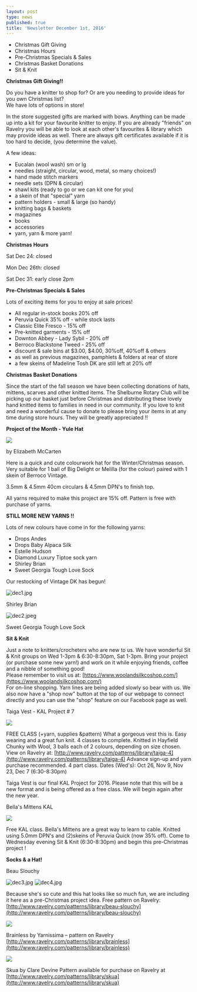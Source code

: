 ```yaml
---
layout: post
type: news
published: true
title: 'Newsletter December 1st, 2016'
---
```

- Christmas Gift Giving
- Christmas Hours
- Pre-Christmas Specials & Sales
- Christmas Basket Donations
- Sit & Knit

**Christmas Gift Giving!!**

Do you have a knitter to shop for?
Or are you needing to provide ideas for you own Christmas list?  
We have lots of options in store! 

In the store suggested gifts are marked with bows. Anything can be made up into a kit for your favourite knitter to enjoy. If you are already "friends" on Ravelry you will be able to look at each other's favourites & library which may provide ideas as well. There are always gift certificates available if it is too hard to decide, (you determine the value).

A few ideas:

- Eucalan (wool wash) sm or lg
- needles (straight, circular, wood, metal, so many   choices!)
- hand made stitch markers
- needle sets (DPN & circular)
- shawl kits (ready to go or we can kit one for you)
- a skein of that "special" yarn
- pattern holders - small & large (so handy)
- knitting bags & baskets
- magazines
- books
- accessories
- yarn, yarn & more yarn!

**Christmas Hours**
 
Sat Dec 24: closed

Mon Dec 26th: closed

Sat Dec 31: early close 2pm
 
**Pre-Christmas Specials & Sales**

Lots of exciting items for you to enjoy at sale prices!
 
- All regular in-stock books 20% off
- Peruvia Quick 35% off - while stock lasts
- Classic Elite Fresco - 15% off
- Pre-knitted garments - 15% off
- Downton Abbey - Lady Sybil - 20% off
- Berroco Blackstone Tweed - 25% off
- discount & sale bins at $3.00, $4.00, 30%off, 40%off & others                
- as well as previous magazines, pamphlets & folders at rear of store
- a few skeins of Madeline Tosh DK are still left at 20% off
  
**Christmas Basket Donations**

Since the start of the fall season we have been collecting donations of hats, mittens, scarves and other knitted items. The Shelburne Rotary Club will be picking up our basket just before Christmas and distributing these lovely hand knitted items to families in need in our community. If you love to knit and need a wonderful cause to donate to please bring your items in at any time during store hours.
They will be greatly appreciated !!

**Project of the Month - Yule Hat**

![]({{site.baseurl}}/projects/img/featured_30.jpg)

by Elizabeth McCarten

Here is a quick and cute colourwork hat for the Winter/Christmas season. 
Very suitable for 1 ball of Big Delight or Melilla (for the colour) paired with 1 skein of Berroco Vintage.

3.5mm & 4.5mm 40cm circulars & 4.5mm DPN's to finish top.

All yarns required to make this project are 15% off. Pattern is free with purchase of yarns.

**STILL MORE NEW YARNS !!**

Lots of new colours have come in for the following yarns:

- Drops Andes
- Drops Baby Alpaca Silk
- Estelle Hudson
- Diamond Luxury Tiptoe sock yarn
- Shirley Brian
- Sweet Georgia Tough Love Sock

Our restocking of Vintage DK has begun!

![dec1.jpg]({{site.baseurl}}/news/img/dec1.jpg)

Shirley Brian

![dec2.jpeg]({{site.baseurl}}/news/img/dec2.jpeg)

Sweet Georgia Tough Love Sock

**Sit & Knit**
 
Just a note to knitters/crocheters who are new to us. We have wonderful Sit & Knit groups on Wed 1-3pm & 6:30-8:30pm, Sat 1-3pm.  Bring your project (or purchase some new yarn!) and work on it while enjoying friends, coffee and a nibble of something good!  
Please remember to visit us at: [https://www.woolandsilkcoshop.com/](https://www.woolandsilkcoshop.com/)  
For on-line shopping. Yarn lines are being added slowly so bear with us. We also now have a "shop now" button at the top of our webpage to connect directly and you can use the "shop" feature on our Facebook page as well.


Taiga Vest - KAL Project # 7

![]({{site.baseurl}}/img/kal/kal7.jpg)

FREE CLASS (+yarn, supplies &pattern)
What a gorgeous vest this is. Easy wearing and a great fun knit. 4 classes to complete. Knitted in Hayfield Chunky with Wool, 3 balls each of 2 colours, depending on size chosen. View on Ravelry at:  [http://www.ravelry.com/patterns/library/taiga-4](http://www.ravelry.com/patterns/library/taiga-4)
Advance sign-up and yarn purchase recommended.
4 part class.
Dates (Wed's): Oct 26, Nov 9, Nov 23, Dec 7  (6:30-8:30pm)   

Taiga Vest is our final KAL Project for 2016. 
Please note that this will be a new format and is
being offered as a free class.
We will begin again after the new year. 
                                   
Bella's Mittens  KAL

![]({{site.baseurl}}/img/kal/kal8.jpg)

Free KAL class.  Bella's Mittens are a great way to learn to cable. Knitted using 5.0mm DPN's and (2)skeins of Peruvia Quick (now 35% off).  Come to Wednesday evening Sit & Knit (6:30-8:30pm) and begin this pre-Christmas project !

**Socks & a Hat!**

Beau Slouchy

![dec3.jpg]({{site.baseurl}}/news/img/dec3.jpg)
![dec4.jpg]({{site.baseurl}}/news/img/dec4.jpg)

Because she's so cute and this hat looks like so much fun, we are including it here as a pre-Christmas project idea.  Free pattern on Ravelry:  [http://www.ravelry.com/patterns/library/beau-slouchy](http://www.ravelry.com/patterns/library/beau-slouchy)

![]({{site.baseurl}}/img/socks/dec1.jpg)

Brainless by Yarnissima – pattern on Ravelry
[http://www.ravelry.com/patterns/library/brainless](http://www.ravelry.com/patterns/library/brainless)

![]({{site.baseurl}}/img/socks/dec2.jpg)
 
Skua   by Clare Devine     Pattern available for purchase on Ravelry at 
[http://www.ravelry.com/patterns/library/skua](http://www.ravelry.com/patterns/library/skua)

